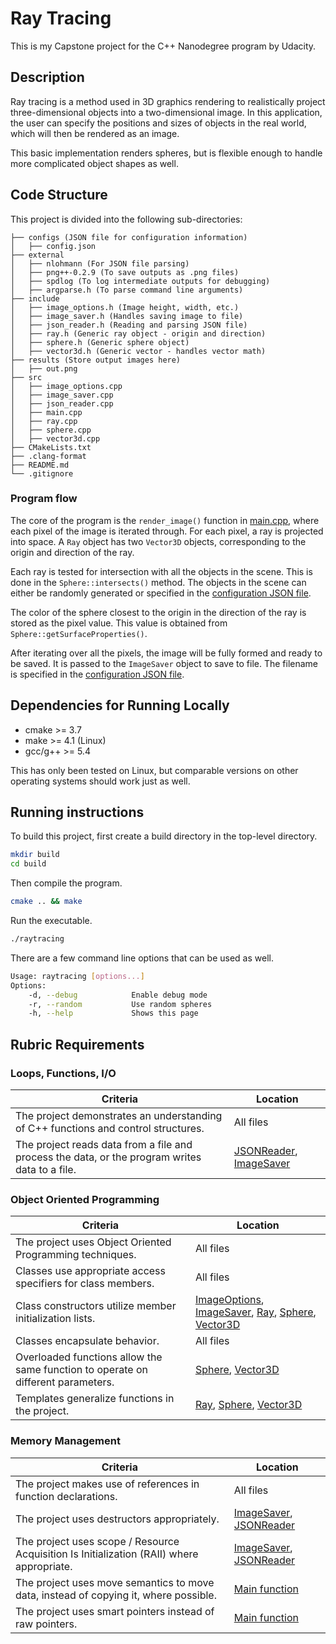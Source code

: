 # Ray Tracing 

This is my Capstone project for the C++ Nanodegree program by Udacity. 

## Description 
Ray tracing is a method used in 3D graphics rendering to realistically project three-dimensional objects into a two-dimensional image. In this application, the user can specify the positions and sizes of objects in the real world, which will then be rendered as an image. 

This basic implementation renders spheres, but is flexible enough to handle more complicated object shapes as well. 

## Code Structure 

This project is divided into the following sub-directories:
```
├── configs (JSON file for configuration information)
│   ├── config.json 
├── external
│   ├── nlohmann (For JSON file parsing)
│   ├── png++-0.2.9 (To save outputs as .png files)
│   ├── spdlog (To log intermediate outputs for debugging)
│   ├── argparse.h (To parse command line arguments)
├── include 
│   ├── image_options.h (Image height, width, etc.)
│   ├── image_saver.h (Handles saving image to file)
│   ├── json_reader.h (Reading and parsing JSON file)
│   ├── ray.h (Generic ray object - origin and direction)
│   ├── sphere.h (Generic sphere object)
│   ├── vector3d.h (Generic vector - handles vector math)
├── results (Store output images here)
│   ├── out.png
├── src
│   ├── image_options.cpp 
│   ├── image_saver.cpp 
│   ├── json_reader.cpp 
│   ├── main.cpp 
│   ├── ray.cpp
│   ├── sphere.cpp
│   ├── vector3d.cpp
├── CMakeLists.txt
├── .clang-format
├── README.md
└── .gitignore
```

### Program flow 

The core of the program is the `render_image()` function in [main.cpp](src/main.cpp), where each pixel of the image is iterated through. For each pixel, a ray is projected into space. A `Ray` object has two `Vector3D` objects, corresponding to the origin and direction of the ray. 

Each ray is tested for intersection with all the objects in the scene. This is done in the `Sphere::intersects()` method. The objects in the scene can either be randomly generated or specified in the [configuration JSON file](configs/config.json).

The color of the sphere closest to the origin in the direction of the ray is stored as the pixel value. This value is obtained from `Sphere::getSurfaceProperties()`. 

After iterating over all the pixels, the image will be fully formed and ready to be saved. It is passed to the `ImageSaver` object to save to file. The filename is specified in the [configuration JSON file](configs/config.json).

## Dependencies for Running Locally

- cmake >= 3.7
- make >= 4.1 (Linux)
- gcc/g++ >= 5.4

This has only been tested on Linux, but comparable versions on other operating systems should work just as well. 

## Running instructions 

To build this project, first create a build directory in the top-level directory. 
```bash
mkdir build 
cd build
```
Then compile the program. 
```bash
cmake .. && make
```
Run the executable. 
```bash
./raytracing 
```
There are a few command line options that can be used as well. 
```bash 
Usage: raytracing [options...]
Options:
    -d, --debug            Enable debug mode      
    -r, --random           Use random spheres     
    -h, --help             Shows this page 
```

## Rubric Requirements

### Loops, Functions, I/O

| Criteria  | Location |
|-----------------------------------------------------------------------------------------------|----------------------------------|
| The project demonstrates an understanding of C++ functions and control structures.             | All files                        |
| The project reads data from a file and process the data, or the program writes data to a file. | [JSONReader](src/json_reader.cpp), [ImageSaver](image_saver.cpp) |

### Object Oriented Programming

| Criteria  | Location |
|-----------------------------------------------------------------------------------------------|----------------------------------|
| The project uses Object Oriented Programming techniques.           | All files                        |
| Classes use appropriate access specifiers for class members. | All files |
|Class constructors utilize member initialization lists. | [ImageOptions](src/image_options.cpp), [ImageSaver](src/image_saver.cpp), [Ray](ray.cpp), [Sphere](sphere.cpp), [Vector3D](src/vector3d.cpp)| 
|Classes encapsulate behavior. | All files | 
| Overloaded functions allow the same function to operate on different parameters. | [Sphere](sphere.cpp), [Vector3D](src/vector3d.cpp) | 
| Templates generalize functions in the project. | [Ray](ray.cpp), [Sphere](sphere.cpp), [Vector3D](src/vector3d.cpp) | 

### Memory Management
| Criteria  | Location |
|-----------------------------------------------------------------------------------------------|----------------------------------|
| The project makes use of references in function declarations.           | All files                        |
| The project uses destructors appropriately. | [ImageSaver](src/image_saver.cpp), [JSONReader](src/json_reader.cpp) | 
| The project uses scope / Resource Acquisition Is Initialization (RAII) where appropriate. | [ImageSaver](src/image_saver.cpp), [JSONReader](src/json_reader.cpp) | 
| The project uses move semantics to move data, instead of copying it, where possible. | [Main function](main.cpp) | 
| The project uses smart pointers instead of raw pointers. | [Main function](main.cpp) | 
